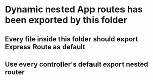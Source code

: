 # Dynamic nested App routes has been exported by this folder

## Every file inside this folder should export Express Route as default

## Use every controller's default export nested router
